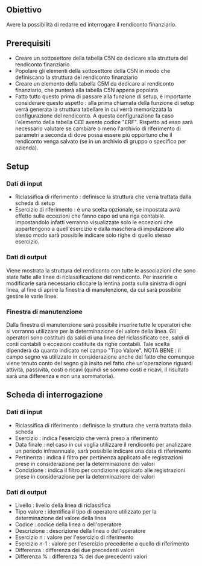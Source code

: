 ## Obiettivo
Avere la possibilità di redarre ed interrogare il rendiconto finanziario.

## Prerequisiti
* Creare un sottosettore della tabella C5N da dedicare alla struttura del rendiconto finanziario
* Popolare gli elementi della sottosettore della C5N in modo che definiscano la struttura del rendiconto finanziario
* Creare un elemento della tabella C5M da dedicare al rendiconto finanziario, che punterà alla tabella C5N appena popolata
* Fatto tutto questo prima di passare alla funzione di setup, è importante considerare questo aspetto :  alla prima chiamata della funzione di setup verrà generata la struttura tabellare in cui verrà memorizzata la configurazione del rendiconto. A questa configurazione fa caso l'elemento della tabella C£E avente codice "£RF". Rispetto ad esso sarà necessario valutare se cambiare o meno l'archivio di riferimento di parametri a seconda di dove possa essere più opportuno che il rendiconto venga salvato (se in un archivio di gruppo o specifico per azienda).

## Setup

### Dati di input
* Riclassifica di riferimento :  definisce la struttura che verrà trattata dalla scheda di setup
* Esercizio di riferimento :  è una scelta opzionale, se impostata avrà effetto sulle eccezioni che fanno capo ad una riga contabile. Impostandolo infatti verranno visualizzate solo le eccezioni che appartengono a quell'esercizio e dalla maschera di imputazione allo stesso modo sarà possibile indicare solo righe di quello stesso esercizio.

### Dati di output
Viene mostrata la struttura del rendiconto con tutte le associazioni che sono state fatte alle linee di riclassificazione del rendiconto. Per inserirle o modificarle sarà necessario cliccare la lentina posta sulla sinistra di ogni linea, al fine di aprire la finestra di manutenzione, da cui sarà possibile gestire le varie linee.

### Finestra di manutenzione
Dalla finestra di manutenzione sarà possibile inserire tutte le operatori che si vorranno utilizzare per la determinazione del valore della linea. Gli operatori sono costituiti da saldi di una linea del riclassificato cee, saldi di conti contabili o eccezioni costituite da righe contabili. Tale scelta dipenderà da quanto indicato nel campo "Tipo Valore".
NOTA BENE :  il campo segno va utilizzato in considerazione anche del fatto che comunque viene tenuto conto del segno già insito nel fatto che un'operazione riguardi attività, passività, costi o ricavi (quindi se sommo costi e ricavi, il risultato sarà una differenza e non una sommatoria).

## Scheda di interrogazione

### Dati di input
* Riclassifica di riferimento :  definisce la struttura che verrà trattata dalla scheda
* Esercizio :  indica l'esercizio che verrà preso a riferimento
* Data finale :  nel caso in cui voglia utilizzare il rendiconto per analizzare un periodo infraannuale, sarà possibile indicare una data di riferimento
* Pertinenza :  indica il filtro per pertinenza applicato alle registrazioni prese in considerazione per la determinazione dei valori
* Condizione :  indica il filtro per condizione applicato alle registrazioni prese in considerazione per la determinazione dei valori

### Dati di output
* Livello :  livello della linea di riclassifica
* Tipo valore :  identifica il tipo di operatore utilizzato per la determinazione del valore della linea
* Codice :  codice della linea o dell'operatore
* Descrizione :  descrizione della linea o dell'operatore
* Esercizio n :  valore per l'esercizio di riferimento
* Esercizio n-1 :  valore per l'esercizio precedente a quello di riferimento
* Differenza :  differenza dei due precedenti valori
* Differenza % :  differenza % dei due precedenti valori

